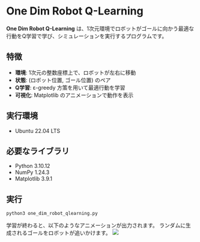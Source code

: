 # One Dim Robot Q-Learning

**One Dim Robot Q-Learning** は、1次元環境でロボットがゴールに向かう最適な行動をQ学習で学び、シミュレーションを実行するプログラムです。

## 特徴
- **環境**: 1次元の整数座標上で、ロボットが左右に移動
- **状態**: (ロボット位置, ゴール位置) のペア
- **Q学習**: ε-greedy 方策を用いて最適行動を学習
- **可視化**: Matplotlib のアニメーションで動作を表示

## 実行環境
- Ubuntu 22.04 LTS

## 必要なライブラリ
- Python 3.10.12
- NumPy 1.24.3
- Matplotlib 3.9.1

## 実行
```
python3 one_dim_robot_qlearning.py
```
学習が終わると、以下のようなアニメーションが出力されます。
ランダムに生成されるゴールをロボットが追いかけます。
[![](https://img.youtube.com/vi/eABil7OW-uQ/0.jpg)](https://www.youtube.com/watch?v=eABil7OW-uQ)
